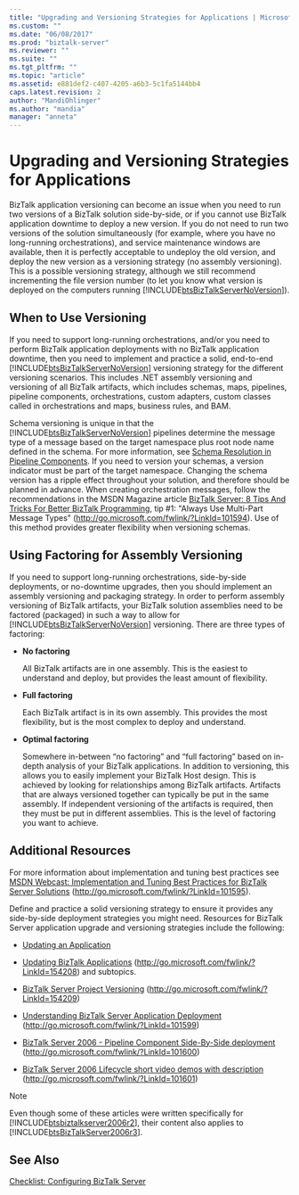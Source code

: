 ```yaml
---
title: "Upgrading and Versioning Strategies for Applications | Microsoft Docs"
ms.custom: ""
ms.date: "06/08/2017"
ms.prod: "biztalk-server"
ms.reviewer: ""
ms.suite: ""
ms.tgt_pltfrm: ""
ms.topic: "article"
ms.assetid: e881def2-c407-4205-a6b3-5c1fa5144bb4
caps.latest.revision: 2
author: "MandiOhlinger"
ms.author: "mandia"
manager: "anneta"
---
```

# Upgrading and Versioning Strategies for Applications
BizTalk application versioning can become an issue when you need to run two versions of a BizTalk solution side-by-side, or if you cannot use BizTalk application downtime to deploy a new version. If you do not need to run two versions of the solution simultaneously (for example, where you have no long-running orchestrations), and service maintenance windows are available, then it is perfectly acceptable to undeploy the old version, and deploy the new version as a versioning strategy (no assembly versioning). This is a possible versioning strategy, although we still recommend incrementing the file version number (to let you know what version is deployed on the computers running [!INCLUDE[btsBizTalkServerNoVersion](../includes/btsbiztalkservernoversion-md.md)]).  
  
## When to Use Versioning  
 If you need to support long-running orchestrations, and/or you need to perform BizTalk application deployments with no BizTalk application downtime, then you need to implement and practice a solid, end-to-end [!INCLUDE[btsBizTalkServerNoVersion](../includes/btsbiztalkservernoversion-md.md)] versioning strategy for the different versioning scenarios. This includes .NET assembly versioning and versioning of all BizTalk artifacts, which includes schemas, maps, pipelines, pipeline components, orchestrations, custom adapters, custom classes called in orchestrations and maps, business rules, and BAM.  
  
 Schema versioning is unique in that the [!INCLUDE[btsBizTalkServerNoVersion](../includes/btsbiztalkservernoversion-md.md)] pipelines determine the message type of a message based on the target namespace plus root node name defined in the schema. For more information, see [Schema Resolution in Pipeline Components](http://go.microsoft.com/fwlink/?LinkId=154207). If you need to version your schemas, a version indicator must be part of the target namespace. Changing the schema version has a ripple effect throughout your solution, and therefore should be planned in advance. When creating orchestration messages, follow the recommendations in the MSDN Magazine article [BizTalk Server: 8 Tips And Tricks For Better BizTalk Programming](http://go.microsoft.com/fwlink/?LinkId=101594), tip #1: "Always Use Multi-Part Message Types" (http://go.microsoft.com/fwlink/?LinkId=101594). Use of this method provides greater flexibility when versioning schemas.  
  
## Using Factoring for Assembly Versioning  
 If you need to support long-running orchestrations, side-by-side deployments, or no-downtime upgrades, then you should implement an assembly versioning and packaging strategy. In order to perform assembly versioning of BizTalk artifacts, your BizTalk solution assemblies need to be factored (packaged) in such a way to allow for [!INCLUDE[btsBizTalkServerNoVersion](../includes/btsbiztalkservernoversion-md.md)] versioning.  There are three types of factoring:  
  
-   **No factoring**  
  
     All BizTalk artifacts are in one assembly. This is the easiest to understand and deploy, but provides the least amount of flexibility.  
  
-   **Full factoring**  
  
     Each BizTalk artifact is in its own assembly. This provides the most flexibility, but is the most complex to deploy and understand.  
  
-   **Optimal factoring**  
  
     Somewhere in-between “no factoring” and “full factoring” based on in-depth analysis of your BizTalk applications. In addition to versioning, this allows you to easily implement your BizTalk Host design. This is achieved by looking for relationships among BizTalk artifacts. Artifacts that are always versioned together can typically be put in the same assembly. If independent versioning of the artifacts is required, then they must be put in different assemblies. This is the level of factoring you want to achieve.  
  
## Additional Resources  
 For more information about implementation and tuning best practices see [MSDN Webcast: Implementation and Tuning Best Practices for BizTalk Server Solutions](http://go.microsoft.com/fwlink/?LinkId=101595) (http://go.microsoft.com/fwlink/?LinkId=101595).  
  
 Define and practice a solid versioning strategy to ensure it provides any side-by-side deployment strategies you might need. Resources for BizTalk Server application upgrade and versioning strategies include the following:  
  
-   [Updating an Application](../technical-guides/updating-an-application.md)  
  
-   [Updating BizTalk Applications](http://go.microsoft.com/fwlink/?LinkId=154208) (http://go.microsoft.com/fwlink/?LinkId=154208) and subtopics.  
  
-   [BizTalk Server Project Versioning](http://go.microsoft.com/fwlink/?LinkId=154209) (http://go.microsoft.com/fwlink/?LinkId=154209)  
  
-   [Understanding BizTalk Server Application Deployment](http://go.microsoft.com/fwlink/?LinkId=101599) (http://go.microsoft.com/fwlink/?LinkId=101599)  
  
-   [BizTalk Server 2006 - Pipeline Component Side-By-Side deployment](http://go.microsoft.com/fwlink/?LinkId=101600) (http://go.microsoft.com/fwlink/?LinkId=101600)  
  
-   [BizTalk Server 2006 Lifecycle short video demos with description](http://go.microsoft.com/fwlink/?LinkId=101601) (http://go.microsoft.com/fwlink/?LinkId=101601)  
  
> [!NOTE]  
>  Even though some of these articles were written specifically for [!INCLUDE[btsbiztalkserver2006r2](../includes/btsbiztalkserver2006r2-md.md)], their content also applies to [!INCLUDE[btsBizTalkServer2006r3](../includes/btsbiztalkserver2006r3-md.md)].  
  
## See Also  
 [Checklist: Configuring BizTalk Server](../technical-guides/checklist-configuring-biztalk-server.md)
